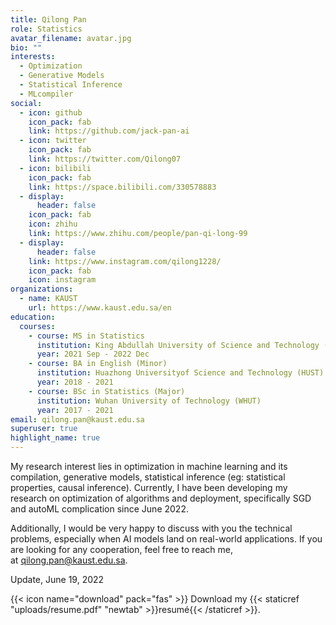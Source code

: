 ```yaml
---
title: Qilong Pan
role: Statistics
avatar_filename: avatar.jpg
bio: ""
interests:
  - Optimization
  - Generative Models
  - Statistical Inference
  - MLcompiler
social:
  - icon: github
    icon_pack: fab
    link: https://github.com/jack-pan-ai
  - icon: twitter
    icon_pack: fab
    link: https://twitter.com/Qilong07
  - icon: bilibili
    icon_pack: fab
    link: https://space.bilibili.com/330578883
  - display:
      header: false
    icon_pack: fab
    icon: zhihu
    link: https://www.zhihu.com/people/pan-qi-long-99
  - display:
      header: false
    link: https://www.instagram.com/qilong1228/
    icon_pack: fab
    icon: instagram
organizations:
  - name: KAUST
    url: https://www.kaust.edu.sa/en
education:
  courses:
    - course: MS in Statistics
      institution: King Abdullah University of Science and Technology (KAUST)
      year: 2021 Sep - 2022 Dec
    - course: BA in English (Minor)
      institution: Huazhong Universityof Science and Technology (HUST)
      year: 2018 - 2021
    - course: BSc in Statistics (Major)
      institution: Wuhan University of Technology (WHUT)
      year: 2017 - 2021
email: qilong.pan@kaust.edu.sa
superuser: true
highlight_name: true
---
```

My research interest lies in optimization in machine learning and its compilation, generative models, statistical inference (eg: statistical properties, causal inference). Currently, I have been developing my research on optimization of algorithms and deployment, specifically SGD and autoML complication since June 2022.

Additionally, I would be very happy to discuss with you the technical problems, especially when AI models land on real-world applications. If you are looking for any cooperation, feel free to reach me, at [qilong.pan@kaust.edu.sa](mailto:qilong.pan@kaust.edu.sa).

Update, June 19, 2022

{{< icon name="download" pack="fas" >}} Download my {{< staticref "uploads/resume.pdf" "newtab" >}}resumé{{< /staticref >}}.
